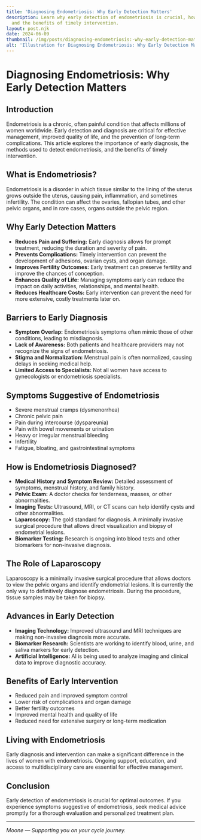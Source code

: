```yaml
---
title: 'Diagnosing Endometriosis: Why Early Detection Matters'
description: Learn why early detection of endometriosis is crucial, how it is diagnosed,
  and the benefits of timely intervention.
layout: post.njk
date: 2024-06-09
thumbnail: /img/posts/diagnosing-endometriosis:-why-early-detection-matters.webp
alt: 'Illustration for Diagnosing Endometriosis: Why Early Detection Matters'
---
```


# Diagnosing Endometriosis: Why Early Detection Matters

## Introduction

Endometriosis is a chronic, often painful condition that affects millions of women worldwide. Early detection and diagnosis are critical for effective management, improved quality of life, and the prevention of long-term complications. This article explores the importance of early diagnosis, the methods used to detect endometriosis, and the benefits of timely intervention.

## What is Endometriosis?

Endometriosis is a disorder in which tissue similar to the lining of the uterus grows outside the uterus, causing pain, inflammation, and sometimes infertility. The condition can affect the ovaries, fallopian tubes, and other pelvic organs, and in rare cases, organs outside the pelvic region.

## Why Early Detection Matters

- **Reduces Pain and Suffering:** Early diagnosis allows for prompt treatment, reducing the duration and severity of pain.
- **Prevents Complications:** Timely intervention can prevent the development of adhesions, ovarian cysts, and organ damage.
- **Improves Fertility Outcomes:** Early treatment can preserve fertility and improve the chances of conception.
- **Enhances Quality of Life:** Managing symptoms early can reduce the impact on daily activities, relationships, and mental health.
- **Reduces Healthcare Costs:** Early intervention can prevent the need for more extensive, costly treatments later on.

## Barriers to Early Diagnosis

- **Symptom Overlap:** Endometriosis symptoms often mimic those of other conditions, leading to misdiagnosis.
- **Lack of Awareness:** Both patients and healthcare providers may not recognize the signs of endometriosis.
- **Stigma and Normalization:** Menstrual pain is often normalized, causing delays in seeking medical help.
- **Limited Access to Specialists:** Not all women have access to gynecologists or endometriosis specialists.

## Symptoms Suggestive of Endometriosis

- Severe menstrual cramps (dysmenorrhea)
- Chronic pelvic pain
- Pain during intercourse (dyspareunia)
- Pain with bowel movements or urination
- Heavy or irregular menstrual bleeding
- Infertility
- Fatigue, bloating, and gastrointestinal symptoms

## How is Endometriosis Diagnosed?

- **Medical History and Symptom Review:** Detailed assessment of symptoms, menstrual history, and family history.
- **Pelvic Exam:** A doctor checks for tenderness, masses, or other abnormalities.
- **Imaging Tests:** Ultrasound, MRI, or CT scans can help identify cysts and other abnormalities.
- **Laparoscopy:** The gold standard for diagnosis. A minimally invasive surgical procedure that allows direct visualization and biopsy of endometrial lesions.
- **Biomarker Testing:** Research is ongoing into blood tests and other biomarkers for non-invasive diagnosis.

## The Role of Laparoscopy

Laparoscopy is a minimally invasive surgical procedure that allows doctors to view the pelvic organs and identify endometrial lesions. It is currently the only way to definitively diagnose endometriosis. During the procedure, tissue samples may be taken for biopsy.

## Advances in Early Detection

- **Imaging Technology:** Improved ultrasound and MRI techniques are making non-invasive diagnosis more accurate.
- **Biomarker Research:** Scientists are working to identify blood, urine, and saliva markers for early detection.
- **Artificial Intelligence:** AI is being used to analyze imaging and clinical data to improve diagnostic accuracy.

## Benefits of Early Intervention

- Reduced pain and improved symptom control
- Lower risk of complications and organ damage
- Better fertility outcomes
- Improved mental health and quality of life
- Reduced need for extensive surgery or long-term medication

## Living with Endometriosis

Early diagnosis and intervention can make a significant difference in the lives of women with endometriosis. Ongoing support, education, and access to multidisciplinary care are essential for effective management.

## Conclusion

Early detection of endometriosis is crucial for optimal outcomes. If you experience symptoms suggestive of endometriosis, seek medical advice promptly for a thorough evaluation and personalized treatment plan.

---

*Moone — Supporting you on your cycle journey.* 